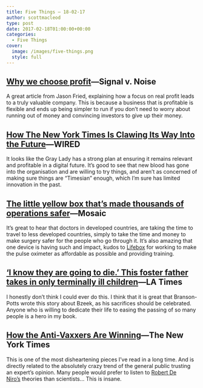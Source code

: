 ```yaml
---
title: Five Things – 18-02-17
author: scottmacleod
type: post
date: 2017-02-18T01:00:00+00:00
categories:
  - Five Things
cover:
  image: /images/five-things.png
  style: full
---
```

## [Why we choose profit][1]—Signal v. Noise

A great article from Jason Fried, explaining how a focus on real profit leads to a truly valuable company. This is because a business that is profitable is flexible and ends up being simpler to run if you don’t need to worry about running out of money and convincing investors to give up their money.

## [How The New York Times Is Clawing Its Way Into the Future][2]—WIRED

It looks like the Gray Lady has a strong plan at ensuring it remains relevant and profitable in a digital future. It’s good to see that new blood has gone into the organisation and are willing to try things, and aren’t as concerned of making sure things are “Timesian” enough, which I’m sure has limited innovation in the past.&nbsp;

## [The little yellow box that’s made thousands of operations safer][3]—Mosaic

It’s great to hear that doctors in developed countries, are taking the time to travel to less developed countries, simply to take the time and money to make surgery safer for the people who go through it. It’s also amazing that one device is having such and impact, kudos to [Lifebox][4]&nbsp;for working to make the pulse oximeter as affordable as possible and providing training.

## [&#8216;I know they are going to die.&#8217; This foster father takes in only terminally ill children][5]—LA Times

I honestly don’t think I could ever do this. I think that it is great that Branson-Potts wrote this story about Bzeek, as his sacrifices should be celebrated. Anyone who is willing to dedicate their life to easing the passing of so many people is a hero in my book.

## [How the Anti-Vaxxers Are Winning][6]—The New York Times

This is one of the most disheartening pieces I’ve read in a long time. And is directly related to the absolutely crazy trend of the general public trusting an expert’s opinion. Many people would prefer to listen to [Robert De Niro’s][7]&nbsp;theories than scientists… This is insane.

 [1]: https://m.signalvnoise.com/why-we-choose-profit-e511efc4dcb9#.ao0h7s1ak
 [2]: https://www.wired.com/2017/02/new-york-times-digital-journalism/
 [3]: https://mosaicscience.com/story/safer-surgery-pulse-oximeter-mongolia
 [4]: http://www.lifebox.org/
 [5]: http://www.latimes.com/local/lanow/la-me-ln-foster-father-sick-children-2017-story.html
 [6]: https://www.nytimes.com/2017/02/08/opinion/how-the-anti-vaxxers-are-winning.html
 [7]: http://www.vox.com/2017/2/15/14622632/robert-de-niro-rfk-jr-vaccine-press-conference
